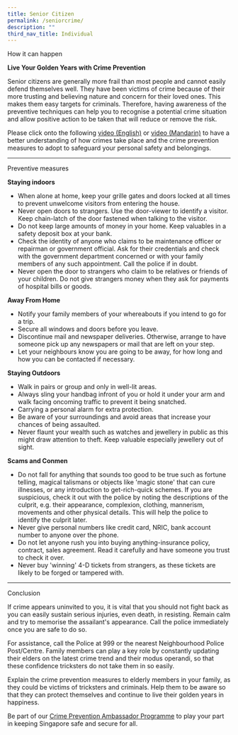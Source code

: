```yaml
---
title: Senior Citizen
permalink: /seniorcrime/
description: ""
third_nav_title: Individual
---
```

How it can happen

**Live Your Golden Years with Crime Prevention**

Senior citizens are generally more frail than most people and cannot easily defend themselves well. They have been victims of crime because of their more trusting and believing nature and concern for their loved ones. This makes them easy targets for criminals. Therefore, having awareness of the preventive techniques can help you to recognise a potential crime situation and allow positive action to be taken that will reduce or remove the risk.

Please click onto the following&nbsp;[video (English)](https://www.ncpc.org.sg/seniorcrime.html#seniorE)&nbsp;or&nbsp;[video (Mandarin)](https://www.ncpc.org.sg/seniorcrime.html#seniorM)&nbsp;to have a better understanding of how crimes take place and the crime prevention measures to adopt to safeguard your personal safety and belongings.

<hr>

Preventive measures

**Staying indoors**

*   When alone at home, keep your grille gates and doors locked at all times to prevent unwelcome visitors from entering the house.
*   Never open doors to strangers. Use the door-viewer to identify a visitor. Keep chain-latch of the door fastened when talking to the visitor.
*   Do not keep large amounts of money in your home. Keep valuables in a safety deposit box at your bank.
*   Check the identity of anyone who claims to be maintenance officer or repairman or government official. Ask for their credentials and check with the government department concerned or with your family members of any such appointment. Call the police if in doubt.
*   Never open the door to strangers who claim to be relatives or friends of your children. Do not give strangers money when they ask for payments of hospital bills or goods.

**Away From Home**

*   Notify your family members of your whereabouts if you intend to go for a trip.
*   Secure all windows and doors before you leave.
*   Discontinue mail and newspaper deliveries. Otherwise, arrange to have someone pick up any newspapers or mail that are left on your step.
*   Let your neighbours know you are going to be away, for how long and how you can be contacted if necessary.

**Staying Outdoors**

*   Walk in pairs or group and only in well-lit areas.
*   Always sling your handbag infront of you or hold it under your arm and walk facing oncoming traffic to prevent it being snatched.
*   Carrying a personal alarm for extra protection.
*   Be aware of your surroundings and avoid areas that increase your chances of being assaulted.
*   Never flaunt your wealth such as watches and jewellery in public as this might draw attention to theft. Keep valuable especially jewellery out of sight.

**Scams and Conmen**

*   Do not fall for anything that sounds too good to be true such as fortune telling, magical talismans or objects like 'magic stone' that can cure illnesses, or any introduction to get-rich-quick schemes. If you are suspicious, check it out with the police by noting the descriptions of the culprit, e.g. their appearance, complexion, clothing, mannerism, movements and other physical details. This will help the police to identify the culprit later.
*   Never give personal numbers like credit card, NRIC, bank account number to anyone over the phone.
*   Do not let anyone rush you into buying anything-insurance policy, contract, sales agreement. Read it carefully and have someone you trust to check it over.
*   Never buy 'winning' 4-D tickets from strangers, as these tickets are likely to be forged or tampered with.

<hr>

Conclusion

If crime appears uninvited to you, it is vital that you should not fight back as you can easily sustain serious injuries, even death, in resisting. Remain calm and try to memorise the assailant's appearance. Call the police immediately once you are safe to do so.

For assistance, call the Police at 999 or the nearest Neighbourhood Police Post/Centre. Family members can play a key role by constantly updating their elders on the latest crime trend and their modus operandi, so that these confidence tricksters do not take them in so easily.

Explain the crime prevention measures to elderly members in your family, as they could be victims of tricksters and criminals. Help them to be aware so that they can protect themselves and continue to live their golden years in happiness.

Be part of our&nbsp;[Crime Prevention Ambassador Programme](https://www.ncpc.org.sg/cpas.html)&nbsp;to play your part in keeping Singapore safe and secure for all.